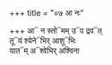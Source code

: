 +++
title = "०७ आ नः"

+++
आ᳓ न स्तो᳓मम् उ᳓प द्रव᳓त्  
तू᳓यं श्येने᳓भिर् आशु᳓भिः  
यात᳓म् अ᳓श्वेभिर् अश्विना